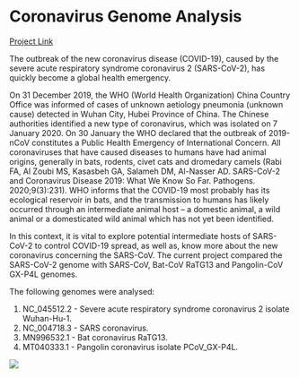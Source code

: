 # Coronavirus Genome Analysis

<a href="https://bdetanico.github.io/Coronavirus_Genome_Analysis/Coronavirus_Genome_Analysis.html">Project Link</a>

The outbreak of the new coronavirus disease (COVID-19), caused by the severe acute respiratory syndrome coronavirus 2 (SARS-CoV-2), has quickly become a global health emergency.

On 31 December 2019, the WHO (World Health Organization) China Country Office was informed of cases of unknown aetiology pneumonia (unknown cause) detected in Wuhan City, Hubei Province of China.
The Chinese authorities identified a new type of coronavirus, which was isolated on 7 January 2020.
On 30 January the WHO declared that the outbreak of 2019-nCoV constitutes a Public Health Emergency of International Concern.
All coronaviruses that have caused diseases to humans have had animal origins, generally in bats, rodents, civet cats and dromedary camels (Rabi FA, Al Zoubi MS, Kasasbeh GA, Salameh DM, Al-Nasser AD. SARS-CoV-2 and Coronavirus Disease 2019: What We Know So Far. Pathogens. 2020;9(3):231). WHO informs that the COVID-19 most probably has its ecological reservoir in bats, and the transmission to humans has likely occurred through an intermediate animal host – a domestic animal, a wild animal or a domesticated wild animal which has not yet been identified.

In this context, it is vital to explore potential intermediate hosts of SARS-CoV-2 to control COVID-19 spread, as well as, know more about the new coronavirus concerning the SARS-CoV. The current project compared the SARS-CoV-2 genome with SARS-CoV, Bat-CoV RaTG13 and Pangolin-CoV GX-P4L genomes.

The following genomes were analysed:

1) NC_045512.2 - Severe acute respiratory syndrome coronavirus 2 isolate Wuhan-Hu-1.
2) NC_004718.3 - SARS coronavirus.
3) MN996532.1 - Bat coronavirus RaTG13.
4) MT040333.1 - Pangolin coronavirus isolate PCoV_GX-P4L.

![](https://bdetanico.github.io/Coronavirus_Genome_Analysis/Coronavirus_Genome_Analysis.gif)
